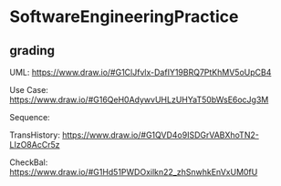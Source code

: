 # SoftwareEngineeringPractice
## grading
UML:
https://www.draw.io/#G1ClJfvlx-DafIY19BRQ7PtKhMV5oUpCB4

Use Case:
https://www.draw.io/#G16QeH0AdywvUHLzUHYaT50bWsE6ocJg3M

Sequence: 

  TransHistory: 
  https://www.draw.io/#G1QVD4o9ISDGrVABXhoTN2-LIzO8AcCr5z
  
  CheckBal:
  https://www.draw.io/#G1Hd51PWDOxilkn22_zhSnwhkEnVxUM0fU
